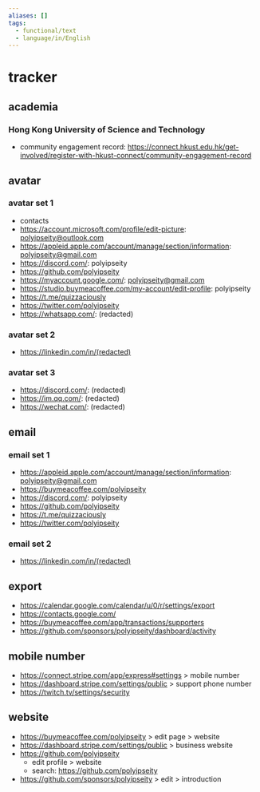 ```yaml
---
aliases: []
tags:
  - functional/text
  - language/in/English
---
```


# tracker

## academia

### Hong Kong University of Science and Technology

- community engagement record: <https://connect.hkust.edu.hk/get-involved/register-with-hkust-connect/community-engagement-record>

## avatar

### avatar set 1

- contacts
- <https://account.microsoft.com/profile/edit-picture>: <polyipseity@outlook.com>
- <https://appleid.apple.com/account/manage/section/information>: <polyipseity@gmail.com>
- <https://discord.com/>: polyipseity
- <https://github.com/polyipseity>
- <https://myaccount.google.com/>: <polyipseity@gmail.com>
- <https://studio.buymeacoffee.com/my-account/edit-profile>: polyipseity
- <https://t.me/quizzaciously>
- <https://twitter.com/polyipseity>
- <https://whatsapp.com/>: (redacted)

### avatar set 2

- <https://linkedin.com/in/(redacted)>

### avatar set 3

- <https://discord.com/>: (redacted)
- <https://im.qq.com/>: (redacted)
- <https://wechat.com/>: (redacted)

## email

### email set 1

- <https://appleid.apple.com/account/manage/section/information>: <polyipseity@gmail.com>
- <https://buymeacoffee.com/polyipseity>
- <https://discord.com/>: polyipseity
- <https://github.com/polyipseity>
- <https://t.me/quizzaciously>
- <https://twitter.com/polyipseity>

### email set 2

- <https://linkedin.com/in/(redacted)>

## export

- <https://calendar.google.com/calendar/u/0/r/settings/export>
- <https://contacts.google.com/>
- <https://buymeacoffee.com/app/transactions/supporters>
- <https://github.com/sponsors/polyipseity/dashboard/activity>

## mobile number

- <https://connect.stripe.com/app/express#settings> > mobile number
- <https://dashboard.stripe.com/settings/public> > support phone number
- <https://twitch.tv/settings/security>

## website

- <https://buymeacoffee.com/polyipseity> > edit page > website
- <https://dashboard.stripe.com/settings/public> > business website
- <https://github.com/polyipseity>
  - edit profile > website
  - search: <https://github.com/polyipseity>
- <https://github.com/sponsors/polyipseity> > edit > introduction
